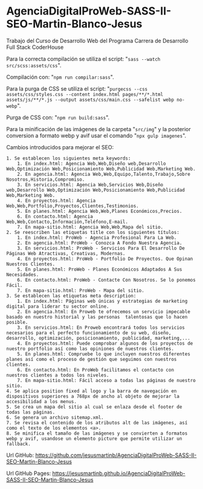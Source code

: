 # AgenciaDigitalProWeb-SASS-II-SEO-Martin-Blanco-Jesus
Trabajo del Curso de Desarrollo Web del Programa Carrera de Desarrollo Full Stack CoderHouse

Para la correcta compilación se utiliza el script: 
	"`sass --watch src/scss:assets/css`".

Compilación con: 
	"`npm run compilar:sass`".

Para la purga de CSS se utiliza el script: 
	"`purgecss --css assets/css/styles.css --content index.html pages/**/*.html assets/js/**/*.js --output assets/css/main.css --safelist webp no-webp`".

Purga de CSS con: 
"`npm run build:sass`".

Para la minificación de las imágenes de la carpeta "`src/img`" y la posterior conversion a formato webp y avif usar el comando "`npx gulp imagenes`".

Cambios introducidos para mejorar el SEO:

	1. Se establecen los siguientes meta keywords:
   		1. En index.html: Agencia Web,Web,Diseño web,Desarrollo Web,Optimización Web,Posicionamiento Web,Publicidad Web,Marketing Web.
		2. En agencia.html: Agencia Web,Web,Equipo,Talento,Trabajo,Sobre Nosotros,Historia,Compromiso.
   		3. En servicios.html: Agencia Web,Servicios Web,Diseño web,Desarrollo Web,Optimización Web,Posicionamiento Web,Publicidad Web,Marketing Web.
   		4. En proyectos.html: Agencia Web,Web,Portfolio,Proyectos,Clientes,Testimonios.
   		5. En planes.html: Agencia Web,Web,Planes Económicos,Precios.
   		6. En contacto.html: Agencia Web,Web,Contacto,Información,Teléfono,E-mail.
   		7. En mapa-sitio.html: Agencia Web,Web,Mapa del sitio.
	2. Se reescriben las etiquetas title con los siguientes títulos:
   		1. En index.html: ProWeb - Agencia Profesional Para La Web.
   		2. En agencia.html: ProWeb - Conozca A Fondo Nuestra Agencia.
   		3. En servicios.html: ProWeb - Servicios Para El Desarrollo De Páginas Web Atractivas, Creativas, Modernas.
   		4. En proyectos.html: ProWeb - Portfolio De Proyectos. Que Opinan Nuestros Clientes.
   		5. En planes.html: ProWeb - Planes Económicos Adaptados A Sus Necesidades.
   		6. En contacto.html: ProWeb - Contacte Con Nosotros. Se lo ponemos Fácil.
   		7. En mapa-sitio.html: ProWeb - Mapa del sitio.
	3. Se establecen las etiquetas meta description:
   		1. En index.html: Páginas web únicas y estrategias de marketing digital para liderar tu sector online.
   		2. En agencia.html: En Proweb te ofrecemos un servicio impecable basado en nuestro historial y las personas  talentosas que lo hacen posible.
   		3. En servicios.html: En Proweb encontrará todos los servicios necesarios para el perfecto funcionamiento de su web, diseño, desarrollo, optimización, posicionamiento, publicidad, marketing,...
   		4. En proyectos.html: Puede comprobar algunos de los proyectos de nuestro portfolio así como las opiniones de nuestros clientes.
   		5. En planes.html: Compruebe lo que incluyen nuestros diferentes planes así como el proceso de gestión que seguimos con nuestros clientes.
   		6. En contacto.html: En ProWeb facilitamos el contacto con nuestros clientes a todos los niveles.
   		7. En mapa-sitio.html: Fácil acceso a todas las páginas de nuestro sitio.
	4. Se aplica position fixed al logo y la barra de navegación en dispositivos superiores a 768px de ancho al objeto de mejorar la accesibilidad a los menus.
	5. Se crea un mapa del sitio al cual se enlaza desde el footer de todas las páginas.
	6. Se genera un archivo sitemap.xml.
	7. Se revisa el contenido de los atributos alt de las imágenes, así como el texto de los elementos <a>.
	8. Se minifica el tamaño de las imágenes y se convierten a formatos webp y avif, usandose un elemento picture que permite utilizar un fallback.

Url GitHub: https://github.com/jesusmartinb/AgenciaDigitalProWeb-SASS-II-SEO-Martin-Blanco-Jesus

Url GitHub Pages: https://jesusmartinb.github.io/AgenciaDigitalProWeb-SASS-II-SEO-Martin-Blanco-Jesus
